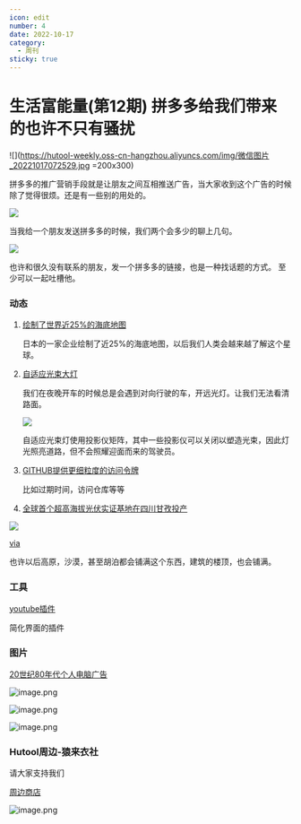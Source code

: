 ```yaml
---
icon: edit
number: 4
date: 2022-10-17
category:
  - 周刊
sticky: true
---
```




# 生活富能量(第12期) 拼多多给我们带来的也许不只有骚扰

![](https://hutool-weekly.oss-cn-hangzhou.aliyuncs.com/img/微信图片_20221017072529.jpg =200x300)

拼多多的推广营销手段就是让朋友之间互相推送广告，当大家收到这个广告的时候除了觉得很烦。还是有一些别的用处的。

![](https://hutool-weekly.oss-cn-hangzhou.aliyuncs.com/img/20221018084549.png)

当我给一个朋友发送拼多多的时候，我们两个会多少的聊上几句。 

![](https://hutool-weekly.oss-cn-hangzhou.aliyuncs.com/img/20221018084658.png)

也许和很久没有联系的朋友，发一个拼多多的链接，也是一种找话题的方式。 至少可以一起吐槽他。  



### 动态

1. [绘制了世界近25%的海底地图](https://www.hydro-international.com/content/news/seabed-2030-almost-25-of-world-s-seafloor-now-mapped)

   日本的一家企业绘制了近25%的海底地图，以后我们人类会越来越了解这个星球。

2. [自适应光束大灯](https://arstechnica.com/cars/2022/02/the-us-will-finally-allow-adaptive-beam-headlights-on-new-cars/)

   我们在夜晚开车的时候总是会遇到对向行驶的车，开远光灯。让我们无法看清路面。

   ![](https://hutool-weekly.oss-cn-hangzhou.aliyuncs.com/img/20221018091248.png)

   自适应光束灯使用投影仪矩阵，其中一些投影仪可以关闭以塑造光束，因此灯光照亮道路，但不会照耀迎面而来的驾驶员。

3. [GITHUB提供更细粒度的访问令牌](https://github.blog/2022-10-18-introducing-fine-grained-personal-access-tokens-for-github/)

   比如过期时间，访问仓库等等

4. [全球首个超高海拔光伏实证基地在四川甘孜投产](http://www.sasac.gov.cn/n2588025/n2588124/c26258189/content.html)

![](https://hutool-weekly.oss-cn-hangzhou.aliyuncs.com/img/20221019073100.png)

[via](https://www.sc.gov.cn/10462/10464/10797/2022/10/15/3a401afb1db746b582f94c4d9d523759.shtml)

也许以后高原，沙漠，甚至胡泊都会铺满这个东西，建筑的楼顶，也会铺满。  

### 工具

[youtube插件](https://github.com/dephraiim/minimal-youtube)

简化界面的插件



### 图片

[20世纪80年代个人电脑广告](https://rarehistoricalphotos.com/retro-computer-ads-from-1980s/)

![image.png](https://s2.loli.net/2022/10/11/tAh1bfIyvNgFzmr.png)



![image.png](https://s2.loli.net/2022/10/11/yUtC6sdplMhg5nP.png)



![image.png](https://s2.loli.net/2022/10/11/c7iuYGhEIRKLD14.png)

### Hutool周边-猿来衣社

请大家支持我们

[周边商店](https://shop108037867.taobao.com/)

![image.png](https://s2.loli.net/2022/09/27/VlD218vtMW3LUkC.png)